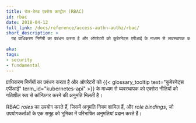 ```yaml
---
title: रोल-बेस्ड एक्सेस कण्ट्रोल (RBAC)
id: rbac
date: 2018-04-12
full_link: /docs/reference/access-authn-authz/rbac/
short_description: >
  यह प्राधिकरण निर्णयों का प्रबंधन करता है और ऑपरेटरों को कुबेरनेट्स एपीआई के माध्यम से व्यवस्थापक को प्रवेश नीतियों को गतिशील रूप से कॉन्फ़िगर करने की अनुमति मिलती है।

aka: 
tags:
- security
- fundamental
---
```

प्राधिकरण निर्णयों का प्रबंधन करता है और ऑपरेटरों को {{< glossary_tooltip text="कुबेरनेट्स एपीआई" term_id="kubernetes-api" >}} के माध्यम से व्यवस्थापक को एक्सेस नीतियों को गतिशील रूप से कॉन्फ़िगर करने की अनुमति मिलती है।

<!--more--> 

RBAC *roles* का उपयोग करते हैं, जिसमें अनुमति नियम शामिल हैं, और *role bindings*, जो उपयोगकर्ताओं के एक समूह को भूमिका में परिभाषित अनुमतियां प्रदान करते हैं।